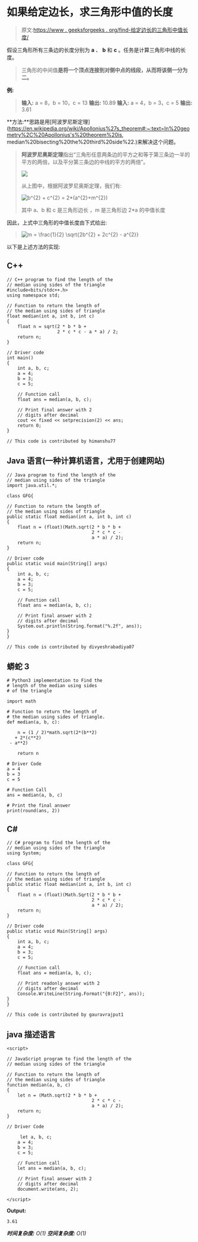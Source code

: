 # 如果给定边长，求三角形中值的长度

> 原文:[https://www . geeksforgeeks . org/find-给定边长的三角形中值长度/](https://www.geeksforgeeks.org/find-the-length-of-the-median-of-a-triangle-if-length-of-sides-are-given/)

假设三角形所有三条边的长度分别为 **a** 、 **b** 和 **c** 。任务是计算三角形中线的长度。

> 三角形的中间值**是将一个顶点连接到对侧中点的线段，从而将该侧一分为二。**

**例:**

> **输入:** a = 8，b = 10，c = 13
> **输出:** 10.89
> **输入:** a = 4，b = 3，c = 5
> **输出:** 3.61

**方法:**思路是用[阿波罗尼斯定理](https://en.wikipedia.org/wiki/Apollonius%27s_theorem#:~:text=In%20geometry%2C%20Apollonius's%20theorem%20is, median%20bisecting%20the%20third%20side%22.)来解决这个问题。

> **阿波罗尼奥斯定理**指出“三角形任意两条边的平方之和等于第三条边一半的平方的两倍，以及平分第三条边的中线的平方的两倍”。
> 
> [![](img/d3c6dfe5c999f9824b07f43f102de55c.png)](https://media.geeksforgeeks.org/wp-content/uploads/20200609160743/geeks.jpg)
> 
> 从上图中，根据阿波罗尼奥斯定理，我们有:
> 
> ![b^{2} + c^{2} = 2*(a^{2}+m^{2})     ](img/b6c071b5178f920005fa6ece8e84864f.png "Rendered by QuickLaTeX.com")
> 
> 其中 a、b 和 c 是三角形边长
> ，m 是三角形边 2*a
> 的中值长度

因此，上式中三角形的中值长度由下式给出:

> ![m = \frac{1}{2} \sqrt{2b^{2} + 2c^{2} - a^{2}}  ](img/9ddd564fc4a066ab6b9481dcd44e4de4.png "Rendered by QuickLaTeX.com")

以下是上述方法的实现:

## C++

```
// C++ program to find the length of the
// median using sides of the triangle
#include<bits/stdc++.h>
using namespace std;

// Function to return the length of
// the median using sides of triangle
float median(int a, int b, int c)
{
    float n = sqrt(2 * b * b +
                   2 * c * c - a * a) / 2;
    return n;
}

// Driver code
int main()
{
    int a, b, c;
    a = 4;
    b = 3;
    c = 5;

    // Function call
    float ans = median(a, b, c);

    // Print final answer with 2
    // digits after decimal
    cout << fixed << setprecision(2) << ans;
    return 0;
}

// This code is contributed by himanshu77
```

## Java 语言(一种计算机语言，尤用于创建网站)

```
// Java program to find the length of the
// median using sides of the triangle
import java.util.*;

class GFG{

// Function to return the length of
// the median using sides of triangle
public static float median(int a, int b, int c)
{
    float n = (float)(Math.sqrt(2 * b * b +
                                2 * c * c -
                                a * a) / 2);
    return n;
}

// Driver code
public static void main(String[] args)
{
    int a, b, c;
    a = 4;
    b = 3;
    c = 5;

    // Function call
    float ans = median(a, b, c);

    // Print final answer with 2
    // digits after decimal
    System.out.println(String.format("%.2f", ans));
}
}

// This code is contributed by divyeshrabadiya07
```

## 蟒蛇 3

```
# Python3 implementation to Find the
# length of the median using sides
# of the triangle

import math

# Function to return the length of
# the median using sides of triangle.
def median(a, b, c):

    n = (1 / 2)*math.sqrt(2*(b**2)
   + 2*(c**2)
 - a**2) 

    return n

# Driver Code
a = 4
b = 3
c = 5

# Function Call
ans = median(a, b, c)

# Print the final answer
print(round(ans, 2))
```

## C#

```
// C# program to find the length of the
// median using sides of the triangle
using System;

class GFG{

// Function to return the length of
// the median using sides of triangle
public static float median(int a, int b, int c)
{
    float n = (float)(Math.Sqrt(2 * b * b +
                                2 * c * c -
                                a * a) / 2);
    return n;
}

// Driver code
public static void Main(String[] args)
{
    int a, b, c;
    a = 4;
    b = 3;
    c = 5;

    // Function call
    float ans = median(a, b, c);

    // Print readonly answer with 2
    // digits after decimal
    Console.WriteLine(String.Format("{0:F2}", ans));
}
}

// This code is contributed by gauravrajput1
```

## java 描述语言

```
<script>

// JavaScript program to find the length of the
// median using sides of the triangle

// Function to return the length of
// the median using sides of triangle
function median(a, b, c)
{
    let n = (Math.sqrt(2 * b * b +
                                2 * c * c -
                                a * a) / 2);
    return n;
}

// Driver Code

     let a, b, c;
    a = 4;
    b = 3;
    c = 5;

    // Function call
    let ans = median(a, b, c);

    // Print final answer with 2
    // digits after decimal
    document.write(ans, 2);

</script>
```

**Output:** 

```
3.61
```

***时间复杂度:** O(1)*
***空间复杂度:** O(1)*